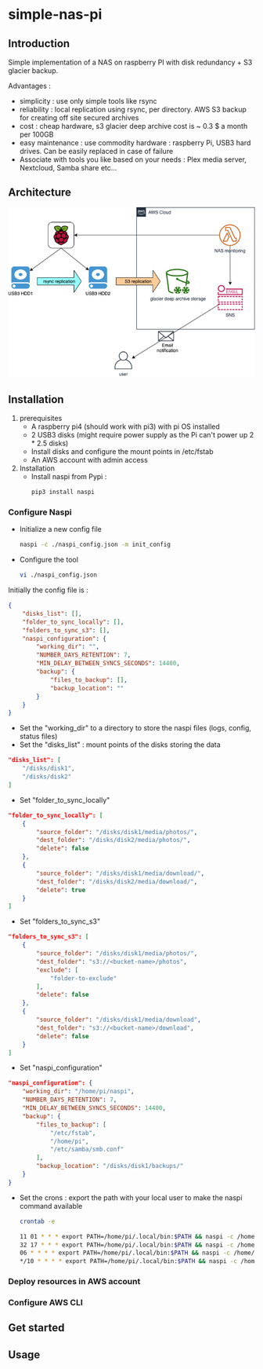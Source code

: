 # simple-nas-pi

## Introduction

Simple implementation of a NAS on raspberry PI with disk redundancy + S3 glacier backup.

Advantages : 
* simplicity : use only simple tools like rsync 
* reliability : local replication using rsync, per directory. AWS S3 backup for creating off site secured archives
* cost : cheap hardware, s3 glacier deep archive cost is ~ 0.3 $ a month per 100GB
* easy maintenance : use commodity hardware : raspberry Pi, USB3 hard drives. Can be easily replaced in case of failure
* Associate with tools you like based on your needs : Plex media server, Nextcloud, Samba share etc...

## Architecture
![Architecture](/diagram/architecture.png)

## Installation
1. prerequisites
   * A raspberry pi4 (should work with pi3) with pi OS installed
   * 2 USB3 disks (might require power supply as the Pi can't power up 2 * 2.5 disks)
   * Install disks and configure the mount points in /etc/fstab
   * An AWS account with admin access
2. Installation
   * Install naspi from Pypi : 
        ```bash
        pip3 install naspi
        ```
### Configure Naspi
* Initialize a new config file
    ```bash
    naspi -c ./naspi_config.json -m init_config
    ```
* Configure the tool 
    ```bash
    vi ./naspi_config.json
    ```
Initially the config file is :
```json
{
    "disks_list": [],
    "folder_to_sync_locally": [],
    "folders_to_sync_s3": [],
    "naspi_configuration": {
        "working_dir": "",
        "NUMBER_DAYS_RETENTION": 7,
        "MIN_DELAY_BETWEEN_SYNCS_SECONDS": 14400,
        "backup": {
            "files_to_backup": [],
            "backup_location": ""
        }
    }
}
```
* Set the "working_dir" to a directory to store the naspi files (logs, config, status files)
* Set the "disks_list" : mount points of the disks storing the data
```json
"disks_list": [
    "/disks/disk1",
    "/disks/disk2"
]
```
* Set "folder_to_sync_locally"
```json
"folder_to_sync_locally": [
    {
        "source_folder": "/disks/disk1/media/photos/",
        "dest_folder": "/disks/disk2/media/photos/",
        "delete": false
    },
    {
        "source_folder": "/disks/disk1/media/download/",
        "dest_folder": "/disks/disk2/media/download/",
        "delete": true
    }
]
```
* Set "folders_to_sync_s3"  
```json
"folders_to_sync_s3": [
    {
        "source_folder": "/disks/disk1/media/photos/",
        "dest_folder": "s3://<bucket-name>/photos",
        "exclude": [
            "folder-to-exclude"
        ],
        "delete": false
    },
    {
        "source_folder": "/disks/disk1/media/download",
        "dest_folder": "s3://<bucket-name>/download",
        "delete": false
    }
]
```
* Set "naspi_configuration"  
```json
"naspi_configuration": {
    "working_dir": "/home/pi/naspi",
    "NUMBER_DAYS_RETENTION": 7,
    "MIN_DELAY_BETWEEN_SYNCS_SECONDS": 14400,
    "backup": {
        "files_to_backup": [
            "/etc/fstab",
            "/home/pi",
            "/etc/samba/smb.conf"
        ],
        "backup_location": "/disks/disk1/backups/"
    }
}
```       
* Set the crons : export the path with your local user to make the naspi command available
    ```bash
    crontab -e
    ```
    ```bash
    11 01 * * * export PATH=/home/pi/.local/bin:$PATH && naspi -c /home/pi/naspi/naspi_config.json -m backup
    32 17 * * * export PATH=/home/pi/.local/bin:$PATH && naspi -c /home/pi/naspi/naspi_config.json -m syncs3
    06 * * * * export PATH=/home/pi/.local/bin:$PATH && naspi -c /home/pi/naspi/naspi_config.json -m synclocal
    */10 * * * * export PATH=/home/pi/.local/bin:$PATH && naspi -c /home/pi/naspi/naspi_config.json -m system
    ```
### Deploy resources in AWS account
### Configure AWS CLI

## Get started

## Usage